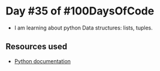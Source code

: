# Day #35 of #100DaysOfCode
- I am learning about python Data structures: lists, tuples.

## Resources used
- [Python documentation](https://docs.python.org/3/tutorial/datastructures.html)

